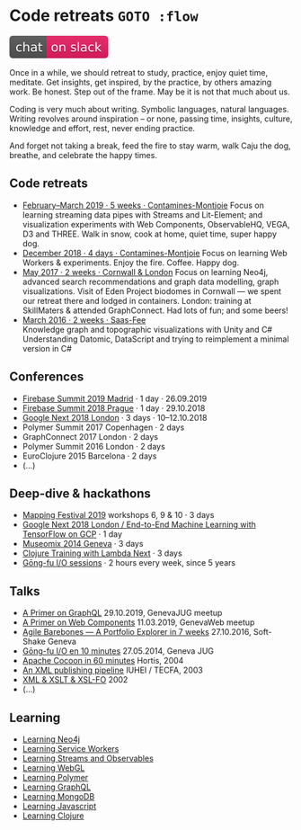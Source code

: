 # Code retreats `GOTO :flow`

[![Chat on Slack](./.chat-on-slack.svg)](https://petit-atelier.slack.com/messages/CFYLHHC1G/)

Once in a while, we should retreat to study, practice, enjoy quiet time, meditate.
Get insights, get inspired, by the practice, by others amazing work.
Be honest. Step out of the frame. May be it is not that much about us.

Coding is very much about writing. Symbolic languages, natural languages.
Writing revolves around inspiration – or none, passing time, insights,
culture, knowledge and effort, rest, never ending practice.

And forget not taking a break, feed the fire to stay warm,
walk Caju the dog, breathe, and celebrate the happy times.

## Code retreats

* [February–March 2019 · 5 weeks · Contamines-Montjoie](201902-code-retreat/README.md)
  Focus on learning streaming data pipes with Streams and Lit-Element; and visualization experiments with Web Components, ObservableHQ, VEGA, D3 and THREE. Walk in snow, cook at home, quiet time, super happy dog.
* [December 2018 · 4 days · Contamines-Montjoie](201812-code-retreat/README.md)
  Focus on learning Web Workers & experiments. Enjoy the fire. Coffee. Happy dog.
* [May 2017 · 2 weeks · Cornwall & London](201812-code-retreat/README.md)
  Focus on learning Neo4j, advanced search recommendations and graph data modelling, graph visualizations. Visit of Eden Project biodomes in Cornwall — we spent our retreat there and lodged in containers. London: training at SkillMaters & attended GraphConnect. Had lots of fun; and some beers!
* [March 2016 · 2 weeks · Saas-Fee](#TODO)  
  Knowledge graph and topographic visualizations with Unity and C#  
  Understanding Datomic, DataScript and trying to reimplement a minimal version in C#

## Conferences

* [Firebase Summit 2019 Madrid](https://firebase.google.com/summit) · 1 day · 26.09.2019
* [Firebase Summit 2018 Prague](https://firebase.google.com/summit) · 1 day · 29.10.2018
* [Google Next 2018 London](https://cloud.withgoogle.com/next/) · 3 days · 10–12.10.2018
* Polymer Summit 2017 Copenhagen · 2 days
* GraphConnect 2017 London · 2 days
* Polymer Summit 2016 London · 2 days
* EuroClojure 2015 Barcelona · 2 days
* (…)

## Deep-dive & hackathons

* [Mapping Festival 2019](https://2019.mappingfestival.com/workshops_2019_fr.pdf) workshops 6, 9 & 10 · 3 days
* [Google Next 2018 London / End-to-End Machine Learning with TensorFlow on GCP](https://cloud.withgoogle.com/next18/london/sessions/session/245765) · 1 day
* [Museomix 2014 Geneva](https://www.museomix.org/editions/2014/geneve) · 3 days
* [Clojure Training with Lambda Next](https://github.com/olange/learning-clojure/wiki/Clojure-Training-with-Lambda-Next-·-Day-1) · 3 days
* [Gōng-fu I/O sessions](https://www.meetup.com/fr-FR/gōngfuIO/) · 2 hours every week, since 5 years

## Talks

* [A Primer on GraphQL](https://github.com/petitatelier/graphql-primer) 29.10.2019, GenevaJUG meetup
* [A Primer on Web Components](https://www.meetup.com/fr-FR/GenevaWeb/events/258787967/) 11.03.2019, GenevaWeb meetup
* [Agile Barebones — A Portfolio Explorer in 7 weeks](https://www.kora.li/admin.html#/index/p?u=olange&s=myloim-agile-barebones&c=softshake&e=Donkey_Kong) 27.10.2016, Soft-Shake Geneva
* [Gōng-fu I/O en 10 minutes](http://gongfu.io/presentations/10-min/#/step-01) 27.05.2014, Geneva JUG
* [Apache Cocoon in 60 minutes](#TODO) Hortis, 2004
* [An XML publishing pipeline](#TODO) IUHEI / TECFA, 2003
* [XML & XSLT & XSL-FO](#TODO) 2002
* (…)

## Learning

* [Learning Neo4j](https://github.com/olange/learning-neo4j)
* [Learning Service Workers](https://olange.github.io/learning-service-workers/)
* [Learning Streams and Observables](https://github.com/olange/learning-streams/)
* [Learning WebGL](https://github.com/olange/learning-webgl/)
* [Learning Polymer](https://github.com/olange/learning-polymer/)
* [Learning GraphQL](https://github.com/olange/learning-graphql/)
* [Learning MongoDB](https://github.com/olange/learning-mongodb/)
* [Learning Javascript](https://github.com/olange/learning-javascript/)
* [Learning Clojure](https://github.com/olange/learning-clojure/)
